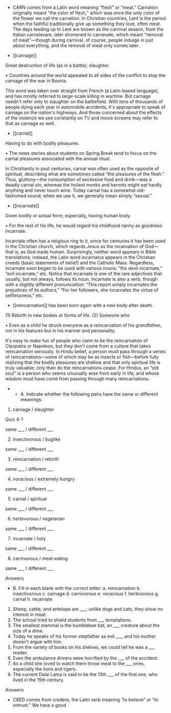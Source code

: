 - CARN comes from a Latin word meaning “flesh” or “meat.” Carnation originally meant “the color of
flesh,” which was once the only color of the flower we call the carnation. In Christian countries, Lent
is the period when the faithful traditionally give up something they love, often meat. The days leading
up  to  Lent  are  known  as  the  carnival  season,  from  the  Italian  carnelevare,  later  shortened  to
carnevale, which meant “removal of meat”—though during carnival, of course, people indulge in just
about everything, and the removal of meat only comes later.

- [[carnage]] 

 Great destruction of life (as in a battle); slaughter. 

• Countries around the world appealed to all sides of the conflict to stop the carnage of the war in
Bosnia. 

This word was taken over straight from French (a Latin-based language), and has mostly referred to
large-scale killing in wartime. But carnage needn't refer only to slaughter on the battlefield. With tens
of thousands of people dying each year in automobile accidents, it's appropriate to speak of carnage
on the nation's highways. And those concerned about the effects of the violence we see constantly on
TV and movie screens may refer to that as carnage as well.

- [[carnal]] 

 Having to do with bodily pleasures. 

• The news stories about students on Spring Break tend to focus on the carnal pleasures associated
with the annual ritual. 

In Christianity in past centuries, carnal was often used as the opposite of spiritual, describing what
are sometimes called “the pleasures of the flesh.” Thus, gluttony—the consumption of excessive food
and drink—was a deadly carnal sin, whereas the holiest monks and hermits might eat hardly anything
and  never  touch  wine.  Today  carnal  has  a  somewhat  old-fashioned  sound;  when  we  use  it,  we
generally mean simply “sexual.”

- [[incarnate]] 

 Given bodily or actual form; especially, having human body. 

• For the rest of his life, he would regard his childhood nanny as goodness incarnate. 

Incarnate often has a religious ring to it, since for centuries it has been used in the Christian church,
which regards Jesus as the incarnation  of  God—that  is,  as  God  made  human.  Surprisingly,  neither
word  appears  in  Bible  translations;  instead,  the  Latin  word  incarnatus  appears  in  the  Christian
creeds (basic statements of belief) and the Catholic Mass. Regardless, incarnate  soon  began  to  be
used with various nouns: “the devil incarnate,” “evil incarnate,” etc. Notice that incarnate is one of
the rare adjectives that usually, but not always, follows its noun. Incarnate is also a verb, though with
a slightly different pronunciation: “This report simply incarnates the prejudices of its authors,” “For
her followers, she incarnates the virtue of selflessness,” etc.

- [[reincarnation]] 
has been born again with a new body after death. 

 (1) Rebirth in new bodies or forms of life. (2) Someone who

• Even as a child he struck everyone as a reincarnation of his grandfather, not in his features but in his
manner and personality. 

It's easy to make fun of people who claim to be the reincarnation of Cleopatra or Napoleon, but they
don't  come  from  a  culture  that  takes  reincarnation  seriously.  In  Hindu  belief,  a  person  must  pass
through a series of reincarnations—some of which may be as insects or fish—before fully realizing
that  the  bodily  pleasures  are  shallow  and  that  only  spiritual  life  is  truly  valuable;  only  then  do  the
reincarnations cease. For Hindus, an “old soul” is a person who seems unusually wise from early in
life, and whose wisdom must have come from passing through many reincarnations.

- - A. Indicate whether the following pairs have the same or different meanings:
1. carnage / slaughter

Quiz 4-1

same ___ / different ___

2. insectivorous / buglike

same ___ / different ___

3. reincarnation / rebirth

same ___ / different ___

4. voracious / extremely hungry

same ___ / different ___

5. carnal / spiritual

same ___ / different ___

6. herbivorous / vegetarian

same ___ / different ___

7. incarnate / holy

same ___ / different ___

8. carnivorous / meat-eating

same ___ / different ___

Answers

- B. Fill in each blank with the correct letter:
a. reincarnation
b. insectivorous
c. carnage
d. carnivorous
e. voracious
f. herbivorous
g. carnal
h. incarnate
1. Sheep, cattle, and antelope are ___; unlike dogs and cats, they show no interest in meat.
2. The school tried to shield students from ___ temptations.
3. The smallest mammal is the bumblebee bat, an ___ creature about the size of a dime.
4. Today he speaks of his former stepfather as evil ___, and his mother doesn't argue with him.
5. From the variety of books on his shelves, we could tell he was a ___ reader.
6. Even the ambulance drivers were horrified by the ___ of the accident.
7. As a child she loved to watch them throw meat to the ___ ones, especially the lions and tigers.
8. The current Dalai Lama is said to be the 13th ___ of the first one, who lived in the 15th century.

Answers

- CRED  comes  from  credere,  the  Latin  verb  meaning  “to  believe”  or  “to  entrust.”  We  have  a  good
